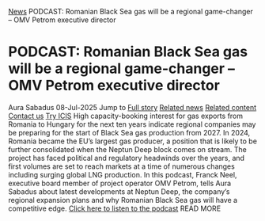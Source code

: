 [News](https://www.icis.com/explore/resources/news/) PODCAST: Romanian Black Sea gas will be a regional game-changer – OMV Petrom executive director
# PODCAST: Romanian Black Sea gas will be a regional game-changer – OMV Petrom executive director
Aura Sabadus
08-Jul-2025
Jump to
[Full story](https://www.icis.com/explore/resources/news/2025/07/08/11117461/podcast-romanian-black-sea-gas-will-be-a-regional-game-changer-omv-petrom-executive-director/#full-story)
[Related news](https://www.icis.com/explore/resources/news/2025/07/08/11117461/podcast-romanian-black-sea-gas-will-be-a-regional-game-changer-omv-petrom-executive-director/#related-articles)
[Related content](https://www.icis.com/explore/resources/news/2025/07/08/11117461/podcast-romanian-black-sea-gas-will-be-a-regional-game-changer-omv-petrom-executive-director/#related-contents)
[Contact us](https://www.icis.com/explore/resources/news/2025/07/08/11117461/podcast-romanian-black-sea-gas-will-be-a-regional-game-changer-omv-petrom-executive-director/#contact-us)
[Try ICIS](https://www.icis.com/explore/contact/try-icis-today/?intcmp=individual-news_try-icis)
High capacity-booking interest for gas exports from Romania to Hungary for the next ten years indicate regional companies may be preparing for the start of Black Sea gas production from 2027. 
In 2024, Romania became the EU’s largest gas producer, a position that is likely to be further consolidated when the Neptun Deep block comes on stream. 
The project has faced political and regulatory headwinds over the years, and first volumes are set to reach markets at a time of numerous changes including surging global LNG production. 
In this podcast, Franck Neel, executive board member of project operator OMV Petrom, tells Aura Sabadus about latest developments at Neptun Deep, the company’s regional expansion plans and why Romanian Black Sea gas will have a competitive edge. 
[Click here to listen to the podcast](https://podomatic.com/embed/html5/episode/10941020)
READ MORE